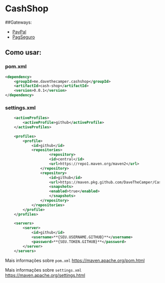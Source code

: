 # CashShop

##Gateways:

  <ul>
    <li><a href="https://github.com/DaveTheCamper/PayPalGateway" target="_blank">PayPal</a></li>
    <li><a href="https://github.com/DaveTheCamper/PagSeguroGateway" target="_blank">PagSeguro</a></li>
  </ul>

## Como usar:

### pom.xml
```xml 
<dependency>
    <groupId>me.davethecamper.cashshop</groupId>
    <artifactId>cash-shop</artifactId>
    <version>0.0.1</version>
</dependency>
```
### settings.xml
```xml
    <activeProfiles>
        <activeProfile>github</activeProfile>
    </activeProfiles>
  
    <profiles>
        <profile>
            <id>github</id>
            <repositories>
                    <repository>
                    <id>central</id>
                    <url>https://repo1.maven.org/maven2</url>
                </repository>
                <repository>
                    <id>github</id>
                    <url>https://maven.pkg.github.com/DaveTheCamper/CashShop</url>
                    <snapshots>
                    <enabled>true</enabled>
                    </snapshots>
                </repository>
            </repositories>
        </profile>
    </profiles>
  
    <servers>
        <server>
            <id>github</id>
            <username>**{SEU.USERNAME.GITHUB}**</username>
            <password>**{SEU.TOKEN.GITHUB}**</password>
        </server>
    </servers>
```

Mais informações sobre ``pom.xml`` https://maven.apache.org/pom.html

Mais informações sobre ``settings.xml`` https://maven.apache.org/settings.html
